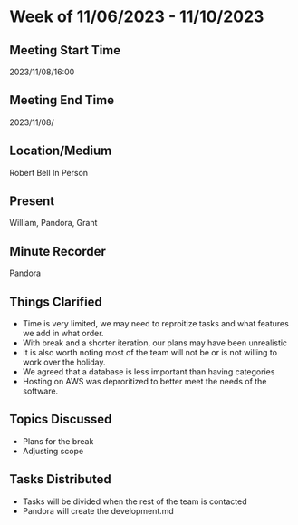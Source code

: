 # Week of 11/06/2023 - 11/10/2023

## Meeting Start Time

2023/11/08/16:00

## Meeting End Time

2023/11/08/

## Location/Medium

Robert Bell In Person

## Present

William, Pandora, Grant

## Minute Recorder

Pandora

## Things Clarified

- Time is very limited, we may need to reproitize tasks and what features we add in what order.
- With break and a shorter iteration, our plans may have been unrealistic
- It is also worth noting most of the team will not be or is not willing to work over the holiday.
- We agreed that a database is less important than having categories
- Hosting on AWS was deproritized to better meet the needs of the software.

## Topics Discussed

-  Plans for the break
-  Adjusting scope 

## Tasks Distributed

- Tasks will be divided when the rest of the team is contacted
- Pandora will create the development.md 